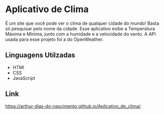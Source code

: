 # Aplicativo de Clima
È um site que você pode ver o clima de qualquer cidade do mundo! Basta só pesquisar pelo nome da cidade. Esse aplicativo exibe a Temperatura Máxima e Mínima, junto com a humidade e a velocidade do vento. A API usada para esse projeto foi a do OpenWeather.

## Linguagens Utilzadas

<ul>
    <li>HTMl</li>
    <li>CSS</li>
    <li>JavaScript</li>
</ul>

## Link
https://arthur-dias-do-nascimento.github.io/Aplicativo_de_clima/.
